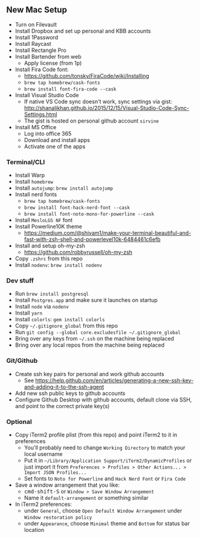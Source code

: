 ## New Mac Setup

* Turn on Filevault
* Install Dropbox and set up personal and KBB accounts
* Install 1Password
* Install Raycast
* Install Rectangle Pro
* Install Bartender from web
  * Apply license (from 1p)
* Install Fira Code font: 
  * https://github.com/tonsky/FiraCode/wiki/Installing
  * `brew tap homebrew/cask-fonts`
  * `brew install font-fira-code --cask` 
* Install Visual Studio Code
  * If native VS Code sync doesn't work, sync settings via gist: http://shanalikhan.github.io/2015/12/15/Visual-Studio-Code-Sync-Settings.html
  * The gist is hosted on personal github account `sirvine`
* Install MS Office
  * Log into office 365
  * Download and install apps
  * Activate one of the apps

### Terminal/CLI

* Install Warp
* Install `homebrew`
* Install `autojump`: `brew install autojump`
* Install nerd fonts
  * `brew tap homebrew/cask-fonts`
  * `brew install font-hack-nerd-font --cask`
  * `brew install font-noto-mono-for-powerline --cask`
* Install `MesloLGS NF` font
* Install Powerline10K theme
  	* https://medium.com/@shivam1/make-your-terminal-beautiful-and-fast-with-zsh-shell-and-powerlevel10k-6484461c6efb
* Install and setup oh-my-zsh
	* https://github.com/robbyrussell/oh-my-zsh
* Copy `.zshrc` from this repo
* Install `nodenv`: `brew install nodenv`

### Dev stuff

* Run `brew install postgresql`
* Install `Postgres.app` and make sure it launches on startup
* Install `node` via `nodenv`
* Install `yarn`
* Install `colorls`: `gem install colorls`
* Copy `~/.gitignore_global` from this repo
* Run `git config --global core.excludesfile ~/.gitignore_global`
* Bring over any keys from `~/.ssh` on the machine being replaced
* Bring over any local repos from the machine being replaced

### Git/Github

* Create ssh key pairs for personal and work github accounts
	* See https://help.github.com/en/articles/generating-a-new-ssh-key-and-adding-it-to-the-ssh-agent
* Add new ssh public keys to github accounts
* Configure Github Desktop with github accounts, default clone via SSH, and point to the correct private key(s)

### Optional
* Copy iTerm2 profile plist (from this repo) and point iTerm2 to it in preferences
	* You'll probably need to change `Working Directory` to match your local username
  * Put it in `~/Library/Application Support/iTerm2/DynamicProfiles` or just import it from `Preferences > Profiles > Other Actions... > Import JSON Profiles...`
  * Set fonts to `Noto for Powerline` and `Hack Nerd Font` or `Fira Code`
* Save a window arrangement that you like:
  * <kbd>cmd-shift-S</kbd> or `Window > Save Window Arrangement`
  * Name it `default-arrangement` or something similar
* In iTerm2 preferences:
  * under `General`, choose `Open Default Window Arrangement` under `Window restoration policy`
  * under `Appearance`, choose `Minimal` theme and `Bottom` for status bar location
